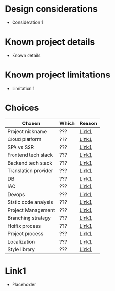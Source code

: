 # Design considerations

- Consideration 1

# Known project details

- Known details

# Known project limitations

- Limitation 1

# Choices

| Chosen  | Which |Reason |
|---|---|---|
| Project nickname      | ??? | [Link1](#link1) |
| Cloud platform        | ??? | [Link1](#link1) |
| SPA vs SSR            | ??? | [Link1](#link1) |
| Frontend tech stack   | ??? | [Link1](#link1) |
| Backend tech stack    | ??? | [Link1](#link1) |
| Translation provider  | ??? | [Link1](#link1) |
| DB                    | ??? | [Link1](#link1) |
| IAC                   | ??? | [Link1](#link1) |
| Devops                | ??? | [Link1](#link1) |
| Static code analysis  | ??? | [Link1](#link1) |
| Project Management    | ??? | [Link1](#link1) |
| Branching strategy    | ??? | [Link1](#link1) |
| Hotfix process        | ??? | [Link1](#link1) |
| Project process       | ??? | [Link1](#link1) |
| Localization          | ??? | [Link1](#link1) |
| Style library         | ??? | [Link1](#link1) |

# Link1

- Placeholder

